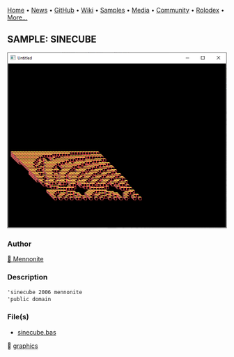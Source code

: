 [Home](https://qb64.com) • [News](../../news.md) • [GitHub](../../github.md) • [Wiki](../../wiki.md) • [Samples](../../samples.md) • [Media](../../media.md) • [Community](../../community.md) • [Rolodex](../../rolodex.md) • [More...](../../more.md)

## SAMPLE: SINECUBE

![screenshot.png](img/screenshot.png)

### Author

[🐝 Mennonite](../mennonite.md) 

### Description

```text
'sinecube 2006 mennonite
'public domain
```

### File(s)

* [sinecube.bas](src/sinecube.bas)

🔗 [graphics](../graphics.md)
